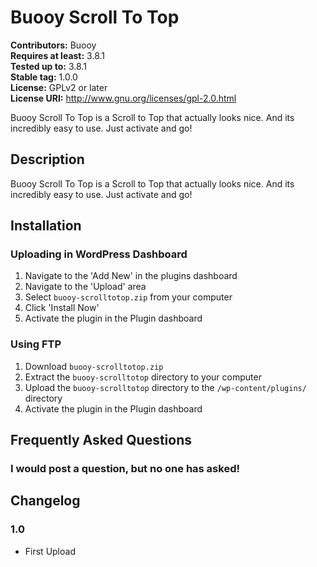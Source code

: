 # Buooy Scroll To Top #
**Contributors:** Buooy  
**Requires at least:** 3.8.1  
**Tested up to:** 3.8.1  
**Stable tag:** 1.0.0  
**License:** GPLv2 or later  
**License URI:** http://www.gnu.org/licenses/gpl-2.0.html  

Buooy Scroll To Top is a Scroll to Top that actually looks nice. And its incredibly easy to use. Just activate and go!

## Description ##

Buooy Scroll To Top is a Scroll to Top that actually looks nice. And its incredibly easy to use. Just activate and go!

## Installation ##

### Uploading in WordPress Dashboard ###

1. Navigate to the 'Add New' in the plugins dashboard
2. Navigate to the 'Upload' area
3. Select `buooy-scrolltotop.zip` from your computer
4. Click 'Install Now'
5. Activate the plugin in the Plugin dashboard

### Using FTP ###

1. Download `buooy-scrolltotop.zip`
2. Extract the `buooy-scrolltotop` directory to your computer
3. Upload the `buooy-scrolltotop` directory to the `/wp-content/plugins/` directory
4. Activate the plugin in the Plugin dashboard


## Frequently Asked Questions ##

### I would post a question, but no one has asked! ###

## Changelog ##

### 1.0 ###
* First Upload
